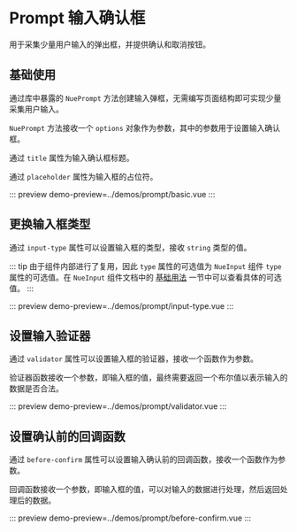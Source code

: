 # Prompt 输入确认框

用于采集少量用户输入的弹出框，并提供确认和取消按钮。

## 基础使用

通过库中暴露的 `NuePrompt` 方法创建输入弹框，无需编写页面结构即可实现少量采集用户输入。

`NuePrompt` 方法接收一个 `options` 对象作为参数，其中的参数用于设置输入确认框。

通过 `title` 属性为输入确认框标题。

通过 `placeholder` 属性为输入框的占位符。

::: preview
demo-preview=../demos/prompt/basic.vue
:::

## 更换输入框类型

通过 `input-type` 属性可以设置输入框的类型，接收 `string` 类型的值。

::: tip
由于组件内部进行了复用，因此 `type` 属性的可选值为 `NueInput` 组件 `type` 属性的可选值。在 `NueInput` 组件文档中的 [基础用法](/pages/input.html#基础用法) 一节中可以查看具体的可选值。
:::

::: preview
demo-preview=../demos/prompt/input-type.vue
:::

## 设置输入验证器

通过 `validator` 属性可以设置输入框的验证器，接收一个函数作为参数。

验证器函数接收一个参数，即输入框的值，最终需要返回一个布尔值以表示输入的数据是否合法。

::: preview
demo-preview=../demos/prompt/validator.vue
:::

## 设置确认前的回调函数

通过 `before-confirm` 属性可以设置输入确认前的回调函数，接收一个函数作为参数。

回调函数接收一个参数，即输入框的值，可以对输入的数据进行处理，然后返回处理后的数据。

::: preview
demo-preview=../demos/prompt/before-confirm.vue
:::
